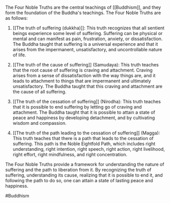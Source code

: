 The Four Noble Truths are the central teachings of [[Buddhism]], and they form the foundation of the Buddha's teachings. The Four Noble Truths are as follows:

1.  [[The truth of suffering (dukkha)]]: This truth recognizes that all sentient beings experience some level of suffering. Suffering can be physical or mental and can manifest as pain, frustration, anxiety, or dissatisfaction. The Buddha taught that suffering is a universal experience and that it arises from the impermanent, unsatisfactory, and uncontrollable nature of life.

2.  [[The truth of the cause of suffering]] (Samudaya): This truth teaches that the root cause of suffering is craving and attachment. Craving arises from a sense of dissatisfaction with the way things are, and it leads to attachment to things that are impermanent and ultimately unsatisfactory. The Buddha taught that this craving and attachment are the cause of all suffering.

3.  [[The truth of the cessation of suffering]] (Nirodha): This truth teaches that it is possible to end suffering by letting go of craving and attachment. The Buddha taught that it is possible to attain a state of peace and happiness by developing detachment, and by cultivating wisdom and compassion.

4.  [[The truth of the path leading to the cessation of suffering]] (Magga): This truth teaches that there is a path that leads to the cessation of suffering. This path is the Noble Eightfold Path, which includes right understanding, right intention, right speech, right action, right livelihood, right effort, right mindfulness, and right concentration.


The Four Noble Truths provide a framework for understanding the nature of suffering and the path to liberation from it. By recognizing the truth of suffering, understanding its cause, realizing that it is possible to end it, and following the path to do so, one can attain a state of lasting peace and happiness.

#Buddhism 